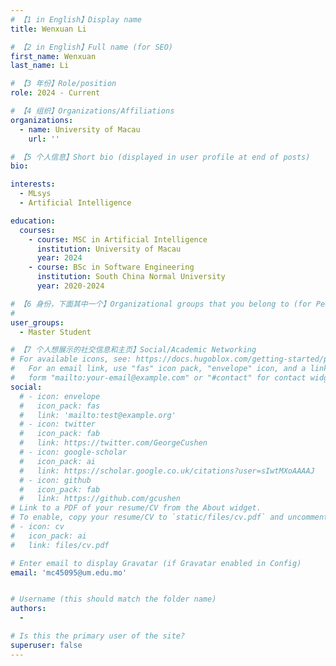 ```yaml
---
# 【1 in English】Display name 
title: Wenxuan Li

# 【2 in English】Full name (for SEO)
first_name: Wenxuan
last_name: Li

# 【3 年份】Role/position
role: 2024 - Current

# 【4 组织】Organizations/Affiliations
organizations:
  - name: University of Macau
    url: ''

# 【5 个人信息】Short bio (displayed in user profile at end of posts)
bio: 

interests:
  - MLsys
  - Artificial Intelligence

education:
  courses:
    - course: MSC in Artificial Intelligence
      institution: University of Macau
      year: 2024
    - course: BSc in Software Engineering
      institution: South China Normal University
      year: 2020-2024

# 【6 身份，下面其中一个】Organizational groups that you belong to (for People widget)
#  
user_groups:
  - Master Student

# 【7 个人想展示的社交信息和主页】Social/Academic Networking
# For available icons, see: https://docs.hugoblox.com/getting-started/page-builder/#icons
#   For an email link, use "fas" icon pack, "envelope" icon, and a link in the
#   form "mailto:your-email@example.com" or "#contact" for contact widget.
social:
  # - icon: envelope
  #   icon_pack: fas
  #   link: 'mailto:test@example.org'
  # - icon: twitter
  #   icon_pack: fab
  #   link: https://twitter.com/GeorgeCushen
  # - icon: google-scholar
  #   icon_pack: ai
  #   link: https://scholar.google.co.uk/citations?user=sIwtMXoAAAAJ
  # - icon: github
  #   icon_pack: fab
  #   link: https://github.com/gcushen
# Link to a PDF of your resume/CV from the About widget.
# To enable, copy your resume/CV to `static/files/cv.pdf` and uncomment the lines below.
# - icon: cv
#   icon_pack: ai
#   link: files/cv.pdf

# Enter email to display Gravatar (if Gravatar enabled in Config)
email: 'mc45095@um.edu.mo'


# Username (this should match the folder name)
authors:
  - 

# Is this the primary user of the site?
superuser: false
---
```

